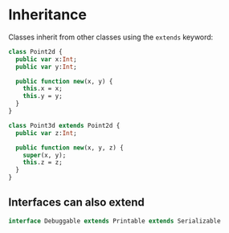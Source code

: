 [tags]: / "class"

# Inheritance

Classes inherit from other classes using the `extends` keyword:

```haxe
class Point2d {
  public var x:Int;
  public var y:Int;

  public function new(x, y) {
    this.x = x;
    this.y = y;
  }
}

class Point3d extends Point2d {
  public var z:Int;

  public function new(x, y, z) {
    super(x, y);
    this.z = z;
  }
}
```

## Interfaces can also extend

```haxe
interface Debuggable extends Printable extends Serializable
```